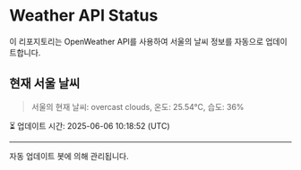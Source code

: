 
# Weather API Status

이 리포지토리는 OpenWeather API를 사용하여 서울의 날씨 정보를 자동으로 업데이트합니다.

## 현재 서울 날씨
> 서울의 현재 날씨: overcast clouds, 온도: 25.54°C, 습도: 36%

⏳ 업데이트 시간: 2025-06-06 10:18:52 (UTC)

---
자동 업데이트 봇에 의해 관리됩니다.
